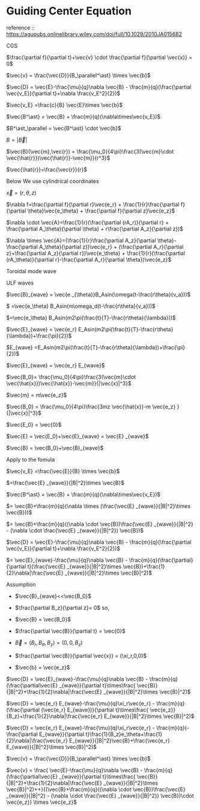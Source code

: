 # Guiding Center Equation

reference :: https://agupubs.onlinelibrary.wiley.com/doi/full/10.1029/2010JA015682

CGS

$\frac{\partial f}{\partial t}+\vec{v} \cdot \frac{\partial f}{\partial \vec{x}} = 0$

$\vec{v} = \frac{\vec{D}}{B_\parallel^\ast} \times \vec{b}$

$\vec{D} = \vec{E}-\frac{\mu}{q}\nabla \vec{B} - \frac{m}{q}(\frac{\partial \vec{v_E}}{\partial t}+\nabla \frac{v_E^2}{2})$

$\vec{v_E} =\frac{c}{B} \vec{E}\times \vec{b}$

$\vec{B^\ast} = \vec{B} + \frac{m}{q}(\nabla\times\vec{v_E})$

$B^\ast_\parallel = \vec{B^\ast} \cdot \vec{b}$

$B = |\vec{B}|$


$\vec{B}(\vec{m},\vec{r}) = \frac{\mu_0}{4\pi}\frac{3(\vec{m}\cdot \vec{\hat{r}})\vec{\hat{r}}-\vec{m}}{r^3}$

$\vec{\hat{r}}=\frac{\vec{r}}{r}$

Below We use cylindrical coordinates

$\vec{x} = (r,\theta,z)$

$\nabla f=\frac{\partial f}{\partial r}\vec{e_r} + \frac{1}{r}\frac{\partial f}{\partial \theta}\vec{e_\theta} + \frac{\partial f}{\partial z}\vec{e_z}$

$\nabla \cdot \vec{A}=\frac{1}{r}(\frac{\partial (rA_r)}{\partial r} + \frac{\partial A_\theta}{\partial \theta} + r\frac{\partial A_z}{\partial z})$

$\nabla \times \vec{A}=(\frac{1}{r}\frac{\partial A_z}{\partial \theta}-\frac{\partial A_\theta}{\partial z})\vec{e_r} + (\frac{\partial A_r}{\partial z}+\frac{\partial A_z}{\partial r})\vec{e_\theta} + \frac{1}{r}(\frac{\partial (rA_\theta)}{\partial r}-\frac{\partial A_r}{\partial \theta})\vec{e_z}$

Toroidal mode wave

ULF waves

$\vec{B}_{wave} = \vec{e _{\theta}}B_Asin(\omega(t-\frac{r\theta}{v_a}))$

$ =\vec{e_\theta} B_Asin(m\omega_d(t-\frac{r\theta}{v_a}))$

$=\vec{e_\theta} B_Asin(m2\pi(\frac{t}{T}-\frac{r\theta}{\lambda}))$

$\vec{E}_{wave} = \vec{e_r} E_Asin(m2\pi(\frac{t}{T}-\frac{r\theta}{\lambda})+\frac{\pi}{2})$

$E_{wave} =E_Asin(m2\pi(\frac{t}{T}-\frac{r\theta}{\lambda})+\frac{\pi}{2})$


$\vec{E}_{wave} = \vec{e_r} E_{wave}$

$\vec{B_0}= \frac{\mu_0}{4\pi}\frac{3(\vec{m}\cdot \vec{\hat{x}})\vec{\hat{x}}-\vec{m}}{|\vec{x}|^3}$


$\vec{m} = m\vec{e_z}$

$\vec{B_0} = \frac{\mu_0}{4\pi}\frac{3mz \vec{\hat{x}}-m \vec{e_z} }{|\vec{x}|^3}$


$\vec{E_0} = \vec{0}$

$\vec{E} = \vec{E_0}+\vec{E}_{wave} = \vec{E} _{wave}$

$\vec{B} = \vec{B_0}+\vec{B}_{wave}$





Apply to the fomula

$\vec{v_E} =\frac{\vec{E}}{B} \times \vec{b}$

$=\frac{\vec{E} _{wave}}{|B|^2}\times \vec{B}$

$\vec{B^\ast} = \vec{B} + \frac{m}{q}(\nabla\times\vec{v_E})$

$= \vec{B}+\frac{m}{q}(\nabla \times (\frac{\vec{E} _{wave}}{|B|^2}\times \vec{B}))$

$= \vec{B}+\frac{m}{q}((\nabla \cdot \vec{B})\frac{\vec{E} _{wave}}{|B|^2} - (\nabla \cdot \frac{\vec{E} _{wave}}{|B|^2}) \vec{B})$

$\vec{D} = \vec{E}-\frac{\mu}{q}\nabla \vec{B} - \frac{m}{q}(\frac{\partial \vec{v_E}}{\partial t}+\nabla \frac{v_E^2}{2})$

$= \vec{E}_{wave}-\frac{\mu}{q}\nabla \vec{B} - \frac{m}{q}(\frac{\partial}{\partial t}(\frac{\vec{E} _{wave}}{|B|^2}\times \vec{B})+\frac{1}{2}\nabla|\frac{\vec{E} _{wave}}{|B|^2}\times \vec{B}|^2)$

Assumption 
- $\vec{B}_{wave}<<\vec{B_0}$
- $\frac{\partial B_z}{\partial z}= 0$
so,


- $\vec{B} = \vec{B_0}$

- $\frac{\partial \vec{B}}{\partial t} = \vec{0}$
- $\vec{B} = (B_r,B_\theta,B_z) = (0,0,B_z)$
- $\frac{\partial \vec{B}}{\partial \vec{x}} = (\xi_r,0,0)$
- $\vec{b} = \vec{e_z}$


$\vec{D} = \vec{E}_{wave}-\frac{\mu}{q}\nabla \vec{B} - \frac{m}{q}(\frac{\partial\vec{E} _{wave}}{\partial t}\times\frac{ \vec{B}}{|B|^2}+\frac{1}{2}\nabla|\frac{\vec{E} _{wave}}{|B|^2}\times \vec{B}|^2)$

$\vec{D} = \vec{e_r} E_{wave}-\frac{\mu}{q}\xi_r\vec{e_r} - \frac{m}{q}(\frac{\partial (\vec{e_r} E_{wave})}{\partial t}\times\frac{ \vec{e_z}}{B_z}+\frac{1}{2}\nabla|\frac{\vec{e_r} E_{wave}}{|B|^2}\times \vec{B}|^2)$



$\vec{D} = \vec{e_r} E_{wave}-\frac{\mu}{q}\xi_r\vec{e_r} - \frac{m}{q}(-\frac{\partial E_{wave}}{\partial t}\frac{1}{B_z}e_\theta+\frac{1}{2}\nabla|\frac{\vec{e_r} E_{wave}}{|B|^2}\vec{B}+\frac{\vec{e_r} E_{wave}}{|B|^2}\times \vec{B}|^2)$



$\vec{v} = \frac{\vec{D}}{B_\parallel^\ast} \times \vec{b}$

$\vec{v} = \frac{ \vec{E}-\frac{\mu}{q}\nabla \vec{B} - \frac{m}{q}(\frac{\partial\vec{E} _{wave}}{\partial t}\times\frac{ \vec{B}}{|B|^2}+\frac{1}{2}\nabla|\frac{\vec{E} _{wave}}{|B|^2}\times \vec{B}|^2)++}{(\vec{B}+\frac{m}{q}((\nabla \cdot \vec{B})\frac{\vec{E} _{wave}}{|B|^2} - (\nabla \cdot \frac{\vec{E} _{wave}}{|B|^2}) \vec{B})\cdot \vec{e_z}} \times \vec{e_z}$